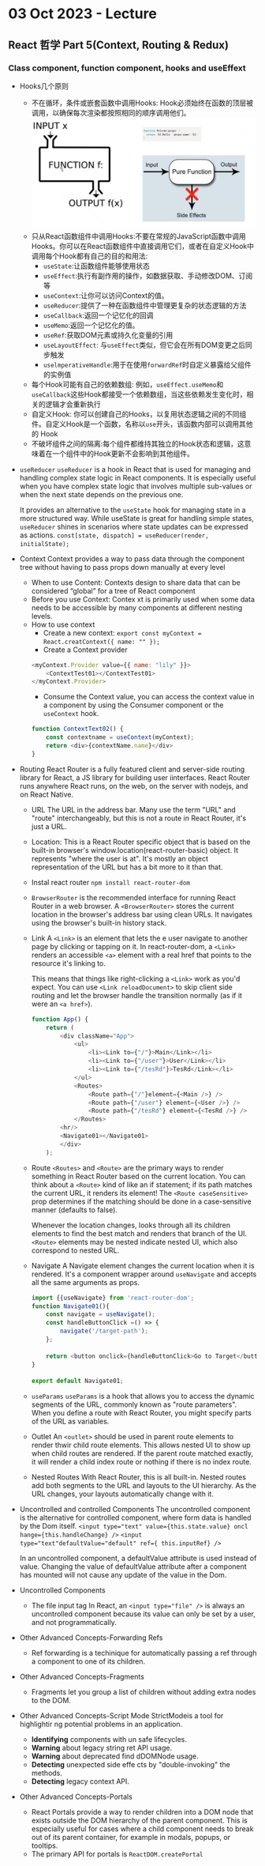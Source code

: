 # 03 Oct 2023 - Lecture
## React 哲学 Part 5(Context, Routing & Redux)

### Class component, function component, hooks and useEffext

- Hooks几个原则
    - 不在循环，条件或嵌套函数中调用Hooks: Hook必须始终在函数的顶层被调用，以确保每次渲染都按照相同的顺序调用他们。
![hooks](assets/hooks.jpeg)
    - 只从React函数组件中调用Hooks:不要在常规的JavaScript函数中调用Hooks。你可以在React函数组件中直接调用它们，或者在自定义Hook中调用每个Hook都有自己的目的和用法:
        - `useState`:让函数组件能够使用状态
        - `useEffect`:执行有副作用的操作，如数据获取、手动修改DOM、订阅等
        - `useContext`:让你可以访问Context的值。
        - `useReducer`:提供了一种在函数组件中管理更复杂的状态逻辑的方法 
        - `useCallback`:返回一个记忆化的回调 
        - `useMemo`:返回一个记忆化的值。
        - `useRef`:获取DOM元素或持久化变量的引用
        - `useLayoutEffect`: 与`useEffect`类似，但它会在所有DOM变更之后同步触发
        - `uselmperativeHandle`:用于在使用`forwardRef`时自定义暴露给父组件的实例值
    - 每个Hook可能有自己的依赖数组: 例如，`useEffect.useMemo`和`useCallback`这些Hook都接受一个依赖数组，当这些依赖发生变化时，相关的逻辑才会重新执行
    - 自定义Hook: 你可以创建自己的Hooks，以复用状态逻辑之间的不同组件。自定义Hook是一个函数，名称以`use`开头，该函数内部可以调用其他的 Hook
    - 不破坏组件之间的隔离:每个组件都维持其独立的Hook状态和逻辑，这意味着在一个组件中的Hook更新不会影响到其他组件。
- `useReducer`
    `useReducer` is a hook in React that is used for managing and handling complex state logic in React components. It is especially useful when you have complex state logic that involves multiple sub-values or when the next state depends on the previous one.
    
    It provides an alternative to the `useState` hook for managing state in a more structured way. While useState is great for handling simple states, `useReducer` shines in scenarios where state updates can be expressed as actions.
    `const[state, dispatch] = useReducer(render, initialState);`
    
    
- Context
    Context provides a way to pass data through the component tree without having to pass props down manually at every level 
    - When to use Content: Contexts design to share data that can be considered “global” for a tree of React component
    - Before you use Context: Contex xt is primarily used when some data needs to be accessible by many components at different nesting levels.
    - How to use context
        - Create a new context:
            `export const myContext = React.creatContext({ name: "" });`
        - Create a Context provider
        ```javascript
        <myContext.Provider value={{ name: "lily" }}>
            <ContextTest01></ContextTest01>
        </myContext.Provider>
        ```
        - Consume the Context value, you can access the context value in a component by using the Consumer component or the `useContext` hook.
        ```javascript
        function ContextText02() {
            const contextname = useContext(myContext);
            return <div>{contextName.name}</div>
        }
        ```
        
        
- Routing
    React Router is a fully featured client and server-side routing library for React, a JS library for building user iinterfaces. React Router runs anywhere React runs, on the web, on the server with nodejs, and on React Native.
    - URL
        The URL in the address bar. Many use the term "URL" and "route" interchangeably, but this is not a route in React Router, it's just a URL.
    - Location:
        This is a React Router specific object that is based on the built-in browser's window.location(react-router-basic) object. It represents "where the user is at". It's mostly an object representation of the URL but has a bit more to it than that.
    - Instal react router
    `npm install react-router-dom`
    - `BrowserRouter`
    <BrowserRouter> is the recommended interface for running React Router in a web browser.
    A `<BrowserRouter>` stores the current location in the browser's address bar using clean URLs. It navigates using the browser's built-in history stack.
    
    - Link
        A `<Link>` is an element that lets the e user navigate to another page by clicking or tapping on it. In react-router-dom, a `<Link>` renders an accessible `<a>` element with a real href that points to the resource it's linking to.

        This means that things like right-clicking a `<Link>` work as you'd expect. You can use `<Link reloadDocument>` to skip client side routing and let the browser handle the transition normally (as if it were an `<a href>`).
        ```javascript 
        function App() { 
            return (
                <div className="App">
                    <ul>
                        <li><Link to={"/"}>Main</Link></li>
                        <li><Link to={"/user"}>User</Link></li>
                        <li><Link to={"/tesRd"}>TesRd</Link></li>
                    </ul>
                    <Routes>
                        <Route path={"/"}element={<Main />} />
                        <Route path={"/user"} element={<User />} />
                        <Route path={"/tesRd"} element={<TesRd />} />
                    </Routes>
                <hr/>
                <Navigate01></Navigate01>
                </div>
            );
        ```
        
    - Route
        `<Routes>` and `<Route>` are the primary ways to render something in React Router based on the current location. You can think about a `<Route>` kind of like an if statement; if its path matches the current URL, it renders its element! The `<Route caseSensitive>` prop determines if the matching should be done in a case-sensitive manner (defaults to false).

        Whenever the location changes, <Routes> looks through all its children <Route> elements to find the best match and renders that branch of the UI. `<Route>` elements may be nested indicate nested UI, which also correspond to nested URL.
        
    - Navigate
        A Navigate element changes the current location when it is rendered. It's a component wrapper around `useNavigate` and accepts all the same arguments as props.
        ```javascript
        import {{useNavigate} from 'react-router-dom';
        function Navigate01(){
            const navigate = useNavigate();
            const handleButtonClick =() => { 
                navigate('/target-path');
            };

            return <button onclick={handleButtonClick>Go to Target</button>;
        }
        
        export default Navigate01;
        ```
    - `useParams`
        `useParams` is a hook that allows you to access the dynamic segments of the URL, commonly known as "route parameters".
        When you define a route with React Router, you might specify parts of the URL as variables.
        
    - Outlet
        An `<outlet>` should be used in parent route elements to render thwir child route elements. This allows nested UI to show up when child routes are rendered. If the parent route matched exactly, it will render a child index route or nothing if there is no index route.
    - Nested Routes
        With React Router, this is all built-in. Nested routes add both segments to the URL and layouts to the UI hierarchy. As the URL changes, your layouts automatically change with it.
        
- Uncontrolled and controlled Components
 The uncontrolled component is the alternative for controlled component, where form data is handled by the Dom itself.
 `<input type="text" value={this.state.value} oncl hange={this.handleChange} />`
 `<input type="text"defaultValue="default" ref={ this.inputRef} />`

    In an uncontrolled component, a defaultValue attribute is used instead of value. Changing the value of defaultValue attribute after a component has mounted will not cause any update of the value in the Dom.
- Uncontrolled Components
    - The file input tag
        In React, an `<input type="file" />` is always an uncontrolled component because its value can only be set by a user, and not programmatically.
- Other Advanced Concepts-Forwarding Refs
    - Ref forwarding is a techinique for automatically passing a ref through a component to one of its children.
- Other Advanced Concepts-Fragments
    - Fragments let you group a list of children without adding extra nodes to the DOM.
- Other Advanced Concepts-Script Mode
    StrictModeis a tool for highlightir ng potential problems in an application.
    - **Identifying** components with un safe lifecycles.
    - **Warning** about legacy string ret APl usage. 
    - **Warning** about deprecated find dDOMNode usage.
    - **Detecting** unexpected side effe cts by "double-invoking" the methods.
    - **Detecting** legacy context API.
    
- Other Advanced Concepts-Portals
    - React Portals provide a way to render children into a DOM node that exists outside the DOM hierarchy of the parent component. This is especially useful for cases where a child component needs to break out of its parent container, for example in modals, popups, or tooltips.
    - The primary API for portals is `ReactDOM.createPortal`